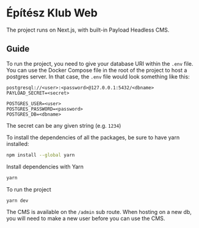 # Építész Klub Web

The project runs on Next.js, with built-in Payload Headless CMS.

## Guide

To run the project, you need to give your database URI within the `.env` file. You can use the Docker Compose file in the root of the project to host a postgres server. In that case, the `.env` file would look something like this:
```
postgresql://<user>:<password>@127.0.0.1:5432/<dbname>
PAYLOAD_SECRET=<secret>

POSTGRES_USER=<user>
POSTGRES_PASSWORD=<password>
POSTGRES_DB=<dbname>
```
The secret can be any given string (e.g. `1234`)

To install the dependencies of all the packages, be sure to have yarn installed:

```bash
npm install --global yarn
```

Install dependencies with Yarn
```bash 
yarn
```

To run the project
```bash 
yarn dev
```

The CMS is available on the `/admin` sub route. When hosting on a new db, you will need to make a new user before you can use the CMS.